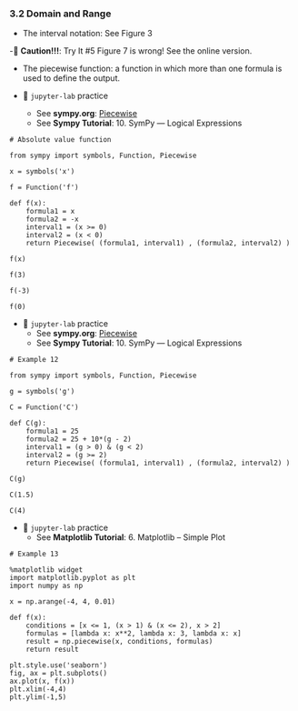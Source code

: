 ### 3.2 Domain and Range

- The interval notation: See Figure 3

-🍈 **Caution!!!**: Try It \#5 Figure 7 is wrong! See the online version.

- The piecewise function:  a function in which more than one formula is used to define the output.



- 🎯 `jupyter-lab` practice
    - See **sympy.org**: [Piecewise](https://docs.sympy.org/latest/modules/functions/elementary.html?highlight=piecewise#sympy.functions.elementary.piecewise.Piecewise)
    - See **Sympy Tutorial**: 10. SymPy ― Logical Expressions


```
# Absolute value function

from sympy import symbols, Function, Piecewise

x = symbols('x')

f = Function('f')

def f(x):
    formula1 = x
    formula2 = -x
    interval1 = (x >= 0)
    interval2 = (x < 0)
    return Piecewise( (formula1, interval1) , (formula2, interval2) )

f(x)

f(3)

f(-3)

f(0)
```


- 🎯 `jupyter-lab` practice
    - See **sympy.org**: [Piecewise](https://docs.sympy.org/latest/modules/functions/elementary.html?highlight=piecewise#sympy.functions.elementary.piecewise.Piecewise)
    - See **Sympy Tutorial**: 10. SymPy ― Logical Expressions


```
# Example 12

from sympy import symbols, Function, Piecewise

g = symbols('g')

C = Function('C')

def C(g):
    formula1 = 25
    formula2 = 25 + 10*(g - 2)
    interval1 = (g > 0) & (g < 2)
    interval2 = (g >= 2)
    return Piecewise( (formula1, interval1) , (formula2, interval2) )

C(g)

C(1.5)

C(4)
```




- 🎯 `jupyter-lab` practice
    - See **Matplotlib Tutorial**: 6. Matplotlib – Simple Plot


```
# Example 13

%matplotlib widget
import matplotlib.pyplot as plt
import numpy as np

x = np.arange(-4, 4, 0.01)

def f(x):
    conditions = [x <= 1, (x > 1) & (x <= 2), x > 2]
    formulas = [lambda x: x**2, lambda x: 3, lambda x: x]
    result = np.piecewise(x, conditions, formulas)
    return result

plt.style.use('seaborn')
fig, ax = plt.subplots()
ax.plot(x, f(x))
plt.xlim(-4,4)
plt.ylim(-1,5)
```